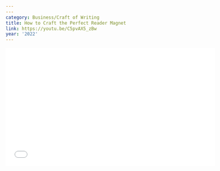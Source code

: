 ```yaml
---
---
category: Business/Craft of Writing
title: How to Craft the Perfect Reader Magnet
link: https://youtu.be/C5pvAX5_zBw
year: '2022'
---
```

<iframe width="560" height="315" src="{{ page.link }}" frameborder="0" allowfullscreen></iframe>
